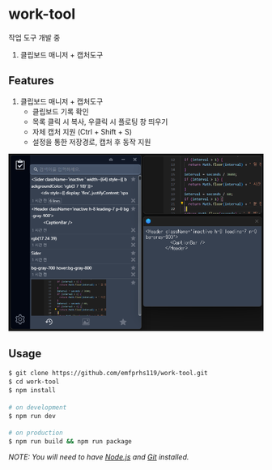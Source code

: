 # work-tool

작업 도구 개발 중

1. 클립보드 매니저 + 캡처도구

## Features

1. 클립보드 매니저 + 캡처도구
   - 클립보드 기록 확인
   - 목록 클릭 시 복사, 우클릭 시 플로팅 창 띄우기
   - 자체 캡처 지원 (Ctrl + Shift + S)
   - 설정을 통한 저장경로, 캡처 후 동작 지원

<img width="640" alt="demo" src="https://github.com/emfprhs119/work-tool/blob/main/screenshot/demo.png?raw=true" />

## Usage

```sh
$ git clone https://github.com/emfprhs119/work-tool.git
$ cd work-tool
$ npm install

# on development
$ npm run dev

# on production
$ npm run build && npm run package
```

_NOTE: You will need to have [Node.js](https://nodejs.org/) and [Git](https://git-scm.com/) installed._
